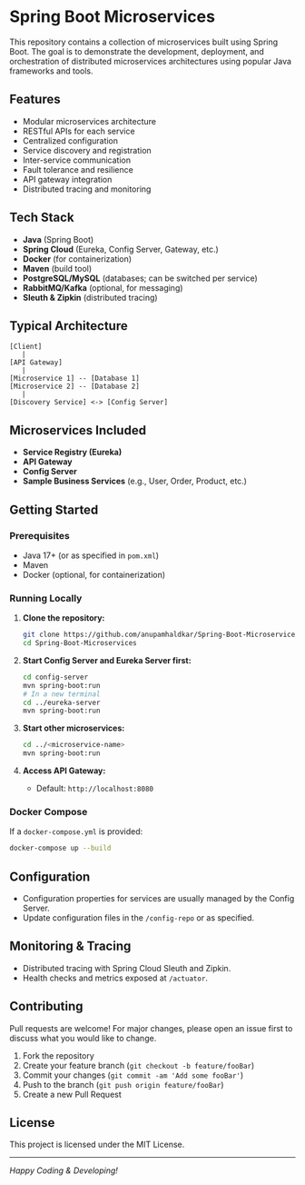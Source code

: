 # Spring Boot Microservices

This repository contains a collection of microservices built using Spring Boot. The goal is to demonstrate the development, deployment, and orchestration of distributed microservices architectures using popular Java frameworks and tools.

## Features

- Modular microservices architecture
- RESTful APIs for each service
- Centralized configuration
- Service discovery and registration
- Inter-service communication
- Fault tolerance and resilience
- API gateway integration
- Distributed tracing and monitoring

## Tech Stack

- **Java** (Spring Boot)
- **Spring Cloud** (Eureka, Config Server, Gateway, etc.)
- **Docker** (for containerization)
- **Maven** (build tool)
- **PostgreSQL/MySQL** (databases; can be switched per service)
- **RabbitMQ/Kafka** (optional, for messaging)
- **Sleuth & Zipkin** (distributed tracing)

## Typical Architecture

```
[Client] 
   |
[API Gateway]
   |
[Microservice 1] -- [Database 1]
[Microservice 2] -- [Database 2]
   |
[Discovery Service] <-> [Config Server]
```

## Microservices Included

- **Service Registry (Eureka)**
- **API Gateway**
- **Config Server**
- **Sample Business Services** (e.g., User, Order, Product, etc.)

## Getting Started

### Prerequisites

- Java 17+ (or as specified in `pom.xml`)
- Maven
- Docker (optional, for containerization)

### Running Locally

1. **Clone the repository:**
    ```bash
    git clone https://github.com/anupamhaldkar/Spring-Boot-Microservices.git
    cd Spring-Boot-Microservices
    ```

2. **Start Config Server and Eureka Server first:**
    ```bash
    cd config-server
    mvn spring-boot:run
    # In a new terminal
    cd ../eureka-server
    mvn spring-boot:run
    ```

3. **Start other microservices:**
    ```bash
    cd ../<microservice-name>
    mvn spring-boot:run
    ```

4. **Access API Gateway:**
    - Default: `http://localhost:8080`

### Docker Compose

If a `docker-compose.yml` is provided:
```bash
docker-compose up --build
```

## Configuration

- Configuration properties for services are usually managed by the Config Server.
- Update configuration files in the `/config-repo` or as specified.

## Monitoring & Tracing

- Distributed tracing with Spring Cloud Sleuth and Zipkin.
- Health checks and metrics exposed at `/actuator`.

## Contributing

Pull requests are welcome! For major changes, please open an issue first to discuss what you would like to change.

1. Fork the repository
2. Create your feature branch (`git checkout -b feature/fooBar`)
3. Commit your changes (`git commit -am 'Add some fooBar'`)
4. Push to the branch (`git push origin feature/fooBar`)
5. Create a new Pull Request

## License

This project is licensed under the MIT License.

---

*Happy Coding & Developing!*

